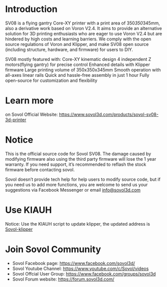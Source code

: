 # Introduction

SV08 is a flying gantry Core-XY printer with a print area of 350*350*345mm, also a derivative work based on Voron V2.4. 
It aims to provide an alternative solution for 3D printing enthusiasts who are eager to use Voron V2.4 but are hindered by high costs and learning barriers.
We comply with the open source regulations of Voron and Klipper, and make SV08 open source (including structure, hardware, and firmware) for users to DIY.

SV08 mostly featured with:
Core-XY kinematic design
4 independent Z motors(flying gantry) for precise control
Enhanced details with Klipper firmware
Large printing volume of 350x350x345mm
Smooth operation with all-axes linear rails
Quick and hassle-free assembly in just 1 hour
Fully open-source for customization and flexibility

# Learn more

on Sovol Official Website: https://www.sovol3d.com/products/sovol-sv08-3d-printer

# Notice

This is the official source code for Sovol SV08. The damage caused by modifying firmware also using the third party firmware will lose the 1 year warranty. If you need support, it’s recommended to reflash the stock firmware before contacting sovol.

Sovol doesn’t provide tech help for help users to modify source code, but if you need us to add more functions, you are welcome to send us your suggestions via Facebook Messenger or email 
info@sovol3d.com

# Use KIAUH

Notice: Use the KIAUH script to update klipper, the updated address is [Sovol-klipper](https://github.com/Sovol3d/klipper)

# Join Sovol Community

- Sovol Facebook page: https://www.facebook.com/sovol3d/
- Sovol Youtube Channel: https://www.youtube.com/c/Sovol/videos
- Sovol Offcial User Group: https://www.facebook.com/groups/sovol3d
- Sovol Forum website: https://forum.sovol3d.com/


